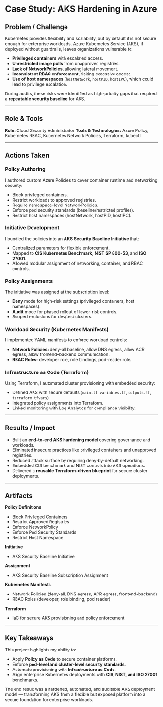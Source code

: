 # Case Study: AKS Hardening in Azure

## Problem / Challenge

Kubernetes provides flexibility and scalability, but by default it is not secure enough for enterprise workloads. Azure Kubernetes Service (AKS), if deployed without guardrails, leaves organizations vulnerable to:

* **Privileged containers** with escalated access.
* **Unrestricted image pulls** from unapproved registries.
* **Lack of NetworkPolicies**, allowing lateral movement.
* **Inconsistent RBAC enforcement**, risking excessive access.
* **Use of host namespaces** (`hostNetwork`, `hostPID`, `hostIPC`), which could lead to privilege escalation.

During audits, these risks were identified as high-priority gaps that required a **repeatable security baseline** for AKS.

---

## Role & Tools

**Role:** Cloud Security Administrator
**Tools & Technologies:** Azure Policy, Kubernetes RBAC, Kubernetes Network Policies, Terraform, kubectl

---

## Actions Taken

### Policy Authoring

I authored custom Azure Policies to cover container runtime and networking security:

* Block privileged containers.
* Restrict workloads to approved registries.
* Require namespace-level NetworkPolicies.
* Enforce pod security standards (baseline/restricted profiles).
* Restrict host namespaces (hostNetwork, hostPID, hostIPC).

### Initiative Development

I bundled the policies into an **AKS Security Baseline Initiative** that:

* Centralized parameters for flexible enforcement.
* Mapped to **CIS Kubernetes Benchmark**, **NIST SP 800-53**, and **ISO 27001**.
* Allowed modular assignment of networking, container, and RBAC controls.

### Policy Assignments

The initiative was assigned at the subscription level:

* **Deny** mode for high-risk settings (privileged containers, host namespaces).
* **Audit** mode for phased rollout of lower-risk controls.
* Scoped exclusions for dev/test clusters.

### Workload Security (Kubernetes Manifests)

I implemented YAML manifests to enforce workload controls:

* **Network Policies:** deny-all baseline, allow DNS egress, allow ACR egress, allow frontend–backend communication.
* **RBAC Roles:** developer role, role bindings, pod-reader role.

### Infrastructure as Code (Terraform)

Using Terraform, I automated cluster provisioning with embedded security:

* Defined AKS with secure defaults (`main.tf`, `variables.tf`, `outputs.tf`, `terraform.tfvars`).
* Integrated policy assignments into Terraform.
* Linked monitoring with Log Analytics for compliance visibility.

---

## Results / Impact

* Built an **end-to-end AKS hardening model** covering governance and workloads.
* Eliminated insecure practices like privileged containers and unapproved registries.
* Reduced attack surface by requiring deny-by-default networking.
* Embedded CIS benchmark and NIST controls into AKS operations.
* Delivered a **reusable Terraform-driven blueprint** for secure cluster deployments.

---

## Artifacts

**Policy Definitions**

* Block Privileged Containers
* Restrict Approved Registries
* Enforce NetworkPolicy
* Enforce Pod Security Standards
* Restrict Host Namespace

**Initiative**

* AKS Security Baseline Initiative

**Assignment**

* AKS Security Baseline Subscription Assignment

**Kubernetes Manifests**

* Network Policies (deny-all, DNS egress, ACR egress, frontend-backend)
* RBAC Roles (developer, role binding, pod reader)

**Terraform**

* IaC for secure AKS provisioning and policy enforcement

---

## Key Takeaways

This project highlights my ability to:

* Apply **Policy as Code** to secure container platforms.
* Enforce **pod-level and cluster-level security standards**.
* Automate provisioning with **Infrastructure as Code**.
* Align enterprise Kubernetes deployments with **CIS, NIST, and ISO 27001** benchmarks.

The end result was a hardened, automated, and auditable AKS deployment model — transforming AKS from a flexible but exposed platform into a secure foundation for enterprise workloads.
